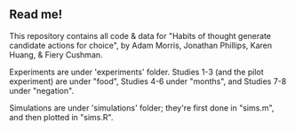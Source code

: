 ## Read me!

This repository contains all code & data for "Habits of thought generate candidate actions for choice", by Adam Morris, Jonathan Phillips, Karen Huang, & Fiery Cushman.

Experiments are under 'experiments' folder. Studies 1-3 (and the pilot experiment) are under "food", Studies 4-6 under "months", and Studies 7-8 under "negation".

Simulations are under 'simulations' folder; they're first done in "sims.m", and then plotted in "sims.R".